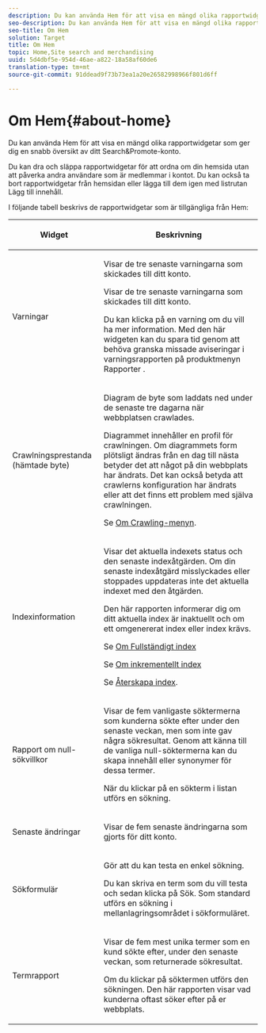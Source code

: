 ```yaml
---
description: Du kan använda Hem för att visa en mängd olika rapportwidgetar som ger dig en snabb översikt av ditt Search&amp;Promote-konto.
seo-description: Du kan använda Hem för att visa en mängd olika rapportwidgetar som ger dig en snabb översikt av ditt Search&amp;Promote-konto.
seo-title: Om Hem
solution: Target
title: Om Hem
topic: Home,Site search and merchandising
uuid: 5d4dbf5e-954d-46ae-a822-18a58af60de6
translation-type: tm+mt
source-git-commit: 91ddead9f73b73ea1a20e26582998966f801d6ff

---
```



# Om Hem{#about-home}

Du kan använda Hem för att visa en mängd olika rapportwidgetar som ger dig en snabb översikt av ditt Search&amp;Promote-konto.

Du kan dra och släppa rapportwidgetar för att ordna om din hemsida utan att påverka andra användare som är medlemmar i kontot. Du kan också ta bort rapportwidgetar från hemsidan eller lägga till dem igen med listrutan Lägg till innehåll.

I följande tabell beskrivs de rapportwidgetar som är tillgängliga från Hem:

<table> 
 <thead> 
  <tr> 
   <th colname="col1" class="entry"> <p>Widget </p> </th> 
   <th colname="col2" class="entry"> <p>Beskrivning </p> </th> 
  </tr>
 </thead>
 <tbody> 
  <tr> 
   <td colname="col1"> <p><span class="uicontrol">Varningar</span> </p> </td> 
   <td colname="col2"> <p> Visar de tre senaste varningarna som skickades till ditt konto. </p> <p>Visar de tre senaste varningarna som skickades till ditt konto. </p> <p>Du kan klicka på en varning om du vill ha mer information. Med den här widgeten kan du spara tid genom att behöva granska missade aviseringar i <span class="uicontrol"> varningsrapporten</span> på produktmenyn <span class="uicontrol"> Rapporter</span> . </p> </td> 
  </tr> 
  <tr> 
   <td colname="col1"> <p><span class="uicontrol">Crawlningsprestanda (hämtade byte)</span> </p> </td> 
   <td colname="col2"> <p>Diagram de byte som laddats ned under de senaste tre dagarna när webbplatsen crawlades. </p> <p>Diagrammet innehåller en profil för crawlningen. Om diagrammets form plötsligt ändras från en dag till nästa betyder det att något på din webbplats har ändrats. Det kan också betyda att crawlerns konfiguration har ändrats eller att det finns ett problem med själva crawlningen. </p> <p>Se <a href="c-about-settings-menu/c-about-crawling-menu.md#concept_59307680C6724E93952ADE5044983AF6" format="dita" scope="local"> Om Crawling-menyn</a>. </p> </td> 
  </tr> 
  <tr> 
   <td colname="col1"> <p><span class="uicontrol">Indexinformation</span> </p> </td> 
   <td colname="col2"> <p>Visar det aktuella indexets status och den senaste indexåtgärden. Om din senaste indexåtgärd misslyckades eller stoppades uppdateras inte det aktuella indexet med den åtgärden. </p> <p>Den här rapporten informerar dig om ditt aktuella index är inaktuellt och om ett omgenererat index eller index krävs. </p> <p>Se <a href="c-about-index-menu/c-about-full-index.md#concept_C69BD21863FD4856B49326F35DB570D3" format="dita" scope="local"> Om Fullständigt index</a> </p> <p>Se <a href="c-about-index-menu/c-about-incremental-index.md#concept_A7770F0552D14C47B3DDB65DB78FFFEE" format="dita" scope="local"> Om inkrementellt index</a> </p> <p>Se <a href="c-about-index-menu/c-about-regenerate-index.md#concept_6CBE6B8D18EF47D293091CBA542245FA" format="dita" scope="local"> Återskapa index</a>. </p> </td> 
  </tr> 
  <tr> 
   <td colname="col1"> <p><span class="uicontrol">Rapport om null-sökvillkor</span> </p> </td> 
   <td colname="col2"> <p> Visar de fem vanligaste söktermerna som kunderna sökte efter under den senaste veckan, men som inte gav några sökresultat. Genom att känna till de vanliga null-söktermerna kan du skapa innehåll eller synonymer för dessa termer. </p> <p>När du klickar på en sökterm i listan utförs en sökning. </p> </td> 
  </tr> 
  <tr> 
   <td colname="col1"> <p><span class="uicontrol">Senaste ändringar</span> </p> </td> 
   <td colname="col2"> <p> Visar de fem senaste ändringarna som gjorts för ditt konto. </p> </td> 
  </tr> 
  <tr> 
   <td colname="col1"> <p><span class="uicontrol">Sökformulär</span> </p> </td> 
   <td colname="col2"> <p>Gör att du kan testa en enkel sökning. </p> <p> Du kan skriva en term som du vill testa och sedan klicka på <span class="uicontrol"> Sök</span>. Som standard utförs en sökning i mellanlagringsområdet i sökformuläret. </p> </td> 
  </tr> 
  <tr> 
   <td colname="col1"> <p><span class="uicontrol">Termrapport</span> </p> </td> 
   <td colname="col2"> <p>Visar de fem mest unika termer som en kund sökte efter, under den senaste veckan, som returnerade sökresultat. </p> <p> Om du klickar på söktermen utförs den sökningen. Den här rapporten visar vad kunderna oftast söker efter på er webbplats. </p> </td> 
  </tr> 
 </tbody> 
</table>

